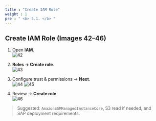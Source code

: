 ```yaml
---
title : "Create IAM Role"
weight : 1
pre : " <b> 5.1. </b> "
---
```


## Create IAM Role (Images 42–46)

1) Open **IAM**.  
![42](/images/erp/42.png)

2) **Roles → Create role**.  
![43](/images/erp/43.png)

3) Configure trust & permissions → **Next**.  
![44](/images/erp/44.png)
![45](/images/erp/45.png)

4) Review → **Create role**.  
![46](/images/erp/46.png)

> Suggested: `AmazonSSMManagedInstanceCore`, S3 read if needed, and SAP deployment requirements.
